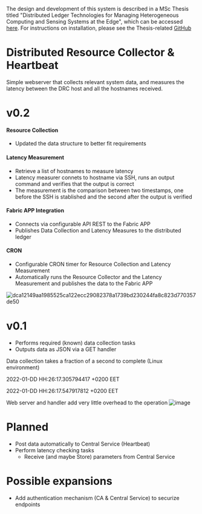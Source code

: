 The design and development of this system is described in a MSc Thesis titled "Distributed Ledger Technologies for Managing Heterogeneous Computing and Sensing Systems at the Edge", which can be accessed [here](https://bit.ly/dmonteroMScThesis). For instructions on installation, please see the Thesis-related [GitHub](https://github.com/TIERS/fabric-edge-node-selector)

# Distributed Resource Collector & Heartbeat
Simple webserver that collects relevant system data, and measures the latency between the DRC host and all the hostnames received.

# v0.2
#### Resource Collection
 - Updated the data structure to better fit requirements
#### Latency Measurement
 - Retrieve a list of hostnames to measure latency
 - Latency measurer connets to hostname via SSH, runs an output command and verifies that the output is correct
 - The measurement is the comparison between two timestamps, one before the SSH is stablished and the second after the output is verified
#### Fabric APP Integration
 - Connects via configurable API REST to the Fabric APP
 - Publishes Data Collection and Latency Measures to the distributed ledger
#### CRON
 - Configurable CRON timer for Resource Collection and Latency Measurement
 - Automatically runs the Resource Collector and the Latency Measurement and publishes the data to the Fabric APP

![dca12149aa1985525ca122ecc29082378a1739bd230244fa8c823d770357de50](https://user-images.githubusercontent.com/16642619/154840557-980054ec-5a73-475a-bc7c-a0e564a3631f.jpg)



# v0.1
 - Performs required (known) data collection tasks
 - Outputs data as JSON via a GET handler

Data collection takes a fraction of a second to complete (Linux environment)

2022-01-DD HH:26:17.305794417 +0200 EET

2022-01-DD HH:26:17.547917812 +0200 EET

Web server and handler add very little overhead to the operation
![image](https://user-images.githubusercontent.com/16642619/151067744-43a6913b-775a-4c7e-91fc-db7e30474bda.png)

# Planned
 - Post data automatically to Central Service (Heartbeat)
 - Perform latency checking tasks
    - Receive (and maybe Store) parameters from Central Service

# Possible expansions
 - Add authentication mechanism (CA & Central Service) to securize endpoints
